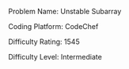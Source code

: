 Problem Name: Unstable Subarray

Coding Platform: CodeChef

Difficulty Rating: 1545

Difficulty Level: Intermediate
